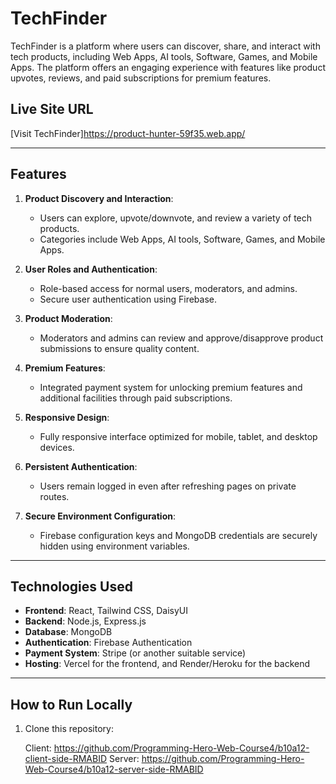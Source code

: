# TechFinder

TechFinder is a platform where users can discover, share, and interact with tech products, including Web Apps, AI tools, Software, Games, and Mobile Apps. The platform offers an engaging experience with features like product upvotes, reviews, and paid subscriptions for premium features.

## Live Site URL

[Visit TechFinder]https://product-hunter-59f35.web.app/

---

## Features

1. **Product Discovery and Interaction**:

   - Users can explore, upvote/downvote, and review a variety of tech products.
   - Categories include Web Apps, AI tools, Software, Games, and Mobile Apps.

2. **User Roles and Authentication**:

   - Role-based access for normal users, moderators, and admins.
   - Secure user authentication using Firebase.

3. **Product Moderation**:

   - Moderators and admins can review and approve/disapprove product submissions to ensure quality content.

4. **Premium Features**:

   - Integrated payment system for unlocking premium features and additional facilities through paid subscriptions.

5. **Responsive Design**:

   - Fully responsive interface optimized for mobile, tablet, and desktop devices.

6. **Persistent Authentication**:

   - Users remain logged in even after refreshing pages on private routes.

7. **Secure Environment Configuration**:
   - Firebase configuration keys and MongoDB credentials are securely hidden using environment variables.

---

## Technologies Used

- **Frontend**: React, Tailwind CSS, DaisyUI
- **Backend**: Node.js, Express.js
- **Database**: MongoDB
- **Authentication**: Firebase Authentication
- **Payment System**: Stripe (or another suitable service)
- **Hosting**: Vercel for the frontend, and Render/Heroku for the backend

---

## How to Run Locally

1. Clone this repository:

   Client: https://github.com/Programming-Hero-Web-Course4/b10a12-client-side-RMABID
   Server: https://github.com/Programming-Hero-Web-Course4/b10a12-server-side-RMABID
